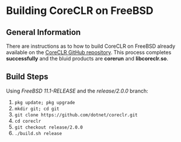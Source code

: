 # Building CoreCLR on FreeBSD

## General Information

There are instructions as to how to build CoreCLR on FreeBSD already available on the [CoreCLR GitHub repository](https://github.com/dotnet/coreclr/blob/master/Documentation/building/freebsd-instructions.md). This process completes **successfully** and the bluid products are **corerun** and **libcoreclr.so**.

## Build Steps

Using _FreeBSD 11.1-RELEASE_ and the _release/2.0.0_ branch:

1. `pkg update; pkg upgrade`
2. `mkdir git; cd git`
3. `git clone https://github.com/dotnet/coreclr.git`
4. `cd coreclr`
5. `git checkout release/2.0.0`
6. `./build.sh release`